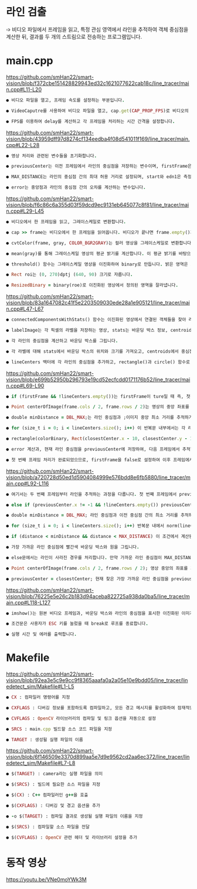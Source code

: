 # 라인 검출

➩ 비디오 파일에서 프레임을 읽고, 특정 관심 영역에서 라인을 추적하여 객체 중심점을 계산한 뒤, 결과를 두 개의 스트림으로 전송하는 프로그램입니다.

# main.cpp

https://github.com/smHan22/smart-vision/blob/f372cbe151428829943ed32c1621077622cab18c/line_tracer/main.cpp#L11-L20

  ```ruby
● 비디오 파일을 열고, 프레임 속도를 설정하는 부분입니다.

● VideoCaputre를 사용하여 비디오 파일을 열고, cap.get(CAP_PROP_FPS)로 비디오의 FPS(초당 프레임 수)를 가져옵니다.

● FPS를 이용하여 delay를 계산하고 각 프레임을 처리하는 시간 간격을 설정합니다.
```

https://github.com/smHan22/smart-vision/blob/43959dff97d8274cf134eedba4f08d541011f169/line_tracer/main.cpp#L22-L28

```ruby
● 영상 처리와 관련된 변수들을 초기화합니다.

● previousCenter는 이전 프레임에서 라인의 중심점을 저장하는 변수이며, firstFrame은 첫 번째 프레임을 처리하는지 확인하는 변수입니다.

● MAX_DISTANCE는 라인의 중심점 간의 최대 허용 거리로 설정되며, start와 edn1은 측정을 위한 변수입니다.

● error는 중앙점과 라인의 중심점 간의 오차를 계산하는 변수입니다.
```

https://github.com/smHan22/smart-vision/blob/f6c86c6a355d03f59dcd9ec9131eb645077c8f81/line_tracer/main.cpp#L29-L45

```ruby
● 비디오에서 한 프레임을 읽고, 그레이스케일로 변환합니다.

● cap >> frame는 비디오에서 한 프레임을 읽어옵니다. 비디오가 끝나면 frame.empty()가 true가 되어 루프를 종료합니다.

● cvtColor(frame, gray, COLOR_BGR2GRAY)는 컬러 영상을 그레이스케일로 변환합니다.

● mean(gray)를 통해 그레이스케일 영상의 평균 밝기를 계산합니다. 이 평균 밝기를 바탕으로 밝기를 조정하여 gray의 밝기를 100에 맞춥니다.

● threshold() 함수는 그레이스케일 영상을 이진화하여 binary로 만듭니다. 밝은 영역은 255(흰색)으로, 어두운 영역은 0(검은색)으로 변환됩니다.

● Rect roi는 (0, 270)dptj (640, 90) 크기로 자릅니다.

● ResizedBinary = binary(roe)로 이진화된 영상에서 정의된 영역을 잘라냅니다.
```

https://github.com/smHan22/smart-vision/blob/83a1647082c41f5e2203509030ede28a1e905121/line_tracer/main.cpp#L47-L67

```ruby
● connectedComponentsWithStats() 함수는 이진화된 영상에서 연결된 객체들을 찾아 라벨을 지정하고, 각 객체의 바운딩 박스와 중심점을 계산합니다.

● labelImage는 각 픽셀의 라벨을 저장하는 영상, stats는 바운딩 박스 정보, centroids는 각 객체의 중심점 정보를 저장합니다.

● 각 라인의 중심점을 계산하고 바운딩 박스를 그립니다.

● 각 라벨에 대해 stats에서 바운딩 박스의 위치와 크기를 가져오고, centroids에서 중심점을 계산합니다.

● lineCenters 백터에 각 라인의 중심점을 추가하고, rectangle()과 circle() 함수로 바운딩 박스와 중심점을 그립니다.

```

https://github.com/smHan22/smart-vision/blob/e699b52950b296793e19cd52ecfcdd0171176b52/line_tracer/main.cpp#L69-L90

```ruby
● if (firstFrame && !lineCenters.empty())는 firstFrame이 ture일 때 즉, 첫 번째 프레임일 때 라인 중심점(lineCenters)이 하나 이상 있는 경우에만 실행됩니다. lineCenter가 비어 있으면 라인을 찾을 수 없기 때문에 라인 추적을 할 수 없습니다.

● Point centerOfImage(frame.cols / 2, frame.rows / 2)는 영상의 중앙 좌표를 계산합니다. 라인 추적의 기준이 되기 위함입니다. 중앙에서 가장 가까운 라인 중심점을 찾고, 그 차이를 이용하여 라인 추적 방향을 결정할 수 있습니다.

● double minDistance = DBL_MAX;는 라인 중심점과 ;이미지 중앙 최소 거리를 추적하기 위한 초기값으로 double 타입에서 가질 수 있는 가장 큰 값으로 설정합니다.

● for (size_t i = 0; i < lineCenters.size(); i++) 이 반복문 내부에서는 각 라인 중심점에 대해, 중앙과 라인 중심점 간의 거리를 계산합니다. if (distance < minDistance) 계산된 거리가 minDistance보다 작으면, 그 중심점을 가장 가까운 중심점으로 선택합니다.

● rectangle(colorBinary, Rect(closestCenter.x - 10, closestCenter.y - 10, 20, 20), Scalar(0, 0, 255), 2)은 가장 가까운 라인 중심점을 빨간색 바운딩 박스와 원으로 표시합니다.

● error 계산과, 현재 라인 중심점을 previousCenter에 저장하여, 다음 프레임에서 추적할 라인을 결정하는 기준으로 사용됩니다.

● 첫 번째 프레임 처리가 완료되었으므로, firstFrame을 false로 설정하여 이후 프레임에서는 라인을 계속 추적할 수 있도록 합니다.
```

https://github.com/smHan22/smart-vision/blob/a720728d50ed1d5904084999e576bdd8e6fb5880/line_tracer/main.cpp#L92-L116

```ruby
● 여기서는 두 번째 프레임부터 라인을 추적하는 과정을 다룹니다. 첫 번째 프레임에서 previousCenter가 설정되었기 때문에, 이후 프레임에서는 이 previousCenter를 기준으로 가장 가까운 라인 중심점을 찾아서 추적합니다.

● else if (previousCenter.x != -1 && !lineCenters.empty()) previousCenter.x가 -1이 아니라는 것은 첫 번째 프레임에서 중심점을 찾았다는 뜻입니다. 또한 lineCenter가 비어있지 않아야 라인 추적을 계속할 수 있습니다. 이 조건이 참일 때만 라인 추적을 계속합니다.

● double minDistance = DBL_MAX; 라인 중심점과 이전 중심점 간의 최소 거리를 추적하기 위한 초기값으로 매우 큰 값으로 설정합니다.

● for (size_t i = 0; i < lineCenters.size(); i++) 반복문 내에서 norm(lineCenters[i] - previousCenter)를 사용하여 이전 중심점과 현재 라인 중심점 간의 거리를 계산합니다.

● if (distance < minDistance && distance < MAX_DISTANCE) 이 조건에서 계산된 거리가 minDistance보다 작고, MAX_DISTANCE보다 작은 경우에만 최소 거리로 저장합니다. MAX_DISTANCE는 너무 멀리 떨어진 라인 중심점은 추적하지 않도록 하는 값입니다.

● 가장 가까운 라인 중심점에 빨간색 바운딩 박스와 원을 그립니다.

● else문에서는 라인이 사라진 경우를 처리합니다. 만약 가까운 라인 중심점이 MAX_DISTANCE보다 멀리 떨어져 있어 추적이 불가능한 경우, 이전 중심점을 그대로 사용하여 해당 위치에 바운딩 박스와 원을 그립니다.

● Point centerOfImage(frame.cols / 2, frame.rows / 2); 영상 중앙의 좌표를 계산하고, error = centerOfImage.x - closestCenter.x; 중앙과 가장 가까운 라인 중심점 간의 x좌표 차이를 계산하여 error값을 업데이트 합니다.

● previousCenter = closestCenter; 현재 찾은 가장 가까운 라인 중심점을 previousCenter에 저장합니다.
```

https://github.com/smHan22/smart-vision/blob/76225e5e26c2b183d94aceba822725a938da0ba5/line_tracer/main.cpp#L118-L127

```ruby
● imshow()는 원본 비디오 프레임과, 바운딩 박스와 라인의 중심점을 표시한 이진화된 이미지를 시각적으로 보여줍니다.

● 조건문은 사용자가 ESC 키를 눌렀을 때 break로 루프를 종료합니다.

● 실행 시간 및 에러를 출력합니다.
```

# Makefile

https://github.com/smHan22/smart-vision/blob/92ea3e5c9e9cc9f8365aaafa0a2a05e10e9bdd05/line_tracer/linedetect_sim/Makefile#L1-L5

```ruby
● CX : 컴파일러 명령어를 지정

● CXFLAGS : 디버깅 정보를 포함하도록 컴파일하고, 모든 경고 메시지를 활성화하여 잠재적인 오류를 발견할 수 있도록 함.

● CVFLAGS : OpenCV 라이브러리의 컴파일 및 링크 옵션을 자동으로 설정

● SRCS : main.cpp 빌드할 소스 코드 파일을 지정

● TARGET : 생성될 실행 파일의 이름
```

https://github.com/smHan22/smart-vision/blob/6f146509e3370d899aa5e7d9e9562cd2aa6ec372/line_tracer/linedetect_sim/Makefile#L7-L8

```ruby
● $(TARGET) : camera라는 실행 파일을 의미

● $(SRCS) : 빌드에 필요한 소스 파일을 지정

● $(CX) : C++ 컴파일러인 g++을 호출

● $(CXFLAGS) : 디버깅 및 경고 옵션을 추가

● -o $(TARGET) : 컴파일 결과로 생성될 실행 파일의 이름을 지정

● $(SRCS) : 컴파일할 소스 파일을 전달

● $(CVFLAGS) : OpenCV 관련 헤더 및 라이브러리 설정을 추가
```
# 동작 영상

https://youtu.be/VNe0moYWk3M
